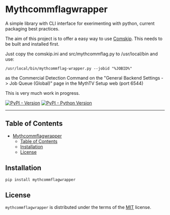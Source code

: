 # Mythcommflagwrapper

A simple library with CLI interface for exerimenting with python, current
packaging best practices.

The aim of this project is to offer a easy way to use [Comskip](https://github.com/erikkaashoek/Comskip). This needs to be built and installed first.

Just copy the comskip.ini and src/mythcommflag.py to /usr/local/bin and use:

`/usr/local/bin/mythcommflag-wrapper.py --jobid "%JOBID%"`

as the Commercial Detection Command on the "General Backend Settings -> Job Queue (Global)"
page in the MythTV Setup web (port 6544)

This is very much work in progress.

[![PyPI - Version](https://img.shields.io/pypi/v/mythcommflagwrapper.svg)](https://pypi.org/project/mythcommflagwrapper)
[![PyPI - Python Version](https://img.shields.io/pypi/pyversions/mythcommflagwrapper.svg)](https://pypi.org/project/mythcommflagwrapper)

-----

## Table of Contents

- [Mythcommflagwrapper](#mythcommflagwrapper)
  - [Table of Contents](#table-of-contents)
  - [Installation](#installation)
  - [License](#license)

## Installation

```console
pip install mythcommflagwrapper
```

## License

`mythcommflagwrapper` is distributed under the terms of the [MIT](https://spdx.org/licenses/MIT.html) license.